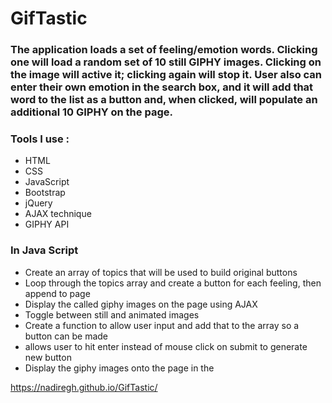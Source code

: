 # GifTastic

### The application loads a set of feeling/emotion words. Clicking one will load a random set of 10 still GIPHY images. Clicking on the image will active it; clicking again will stop it. User also can enter their own emotion in the search box, and it will add that word to the list as a button and, when clicked, will populate an additional 10 GIPHY on the page.

### Tools I use :
* HTML
* CSS
* JavaScript
* Bootstrap
* jQuery
* AJAX technique
* GIPHY API

### In Java Script
* Create an array of topics that will be used to build original buttons
* Loop through the topics array and create a button for each feeling, then append to page
* Display the called giphy images on the page using AJAX
* Toggle between still and animated images
* Create a function to allow user input and add that to the array so a button can be made
* allows user to hit enter instead of mouse click on submit to generate new button
* Display the giphy images onto the page in the <div displayGiphy>


https://nadiregh.github.io/GifTastic/
